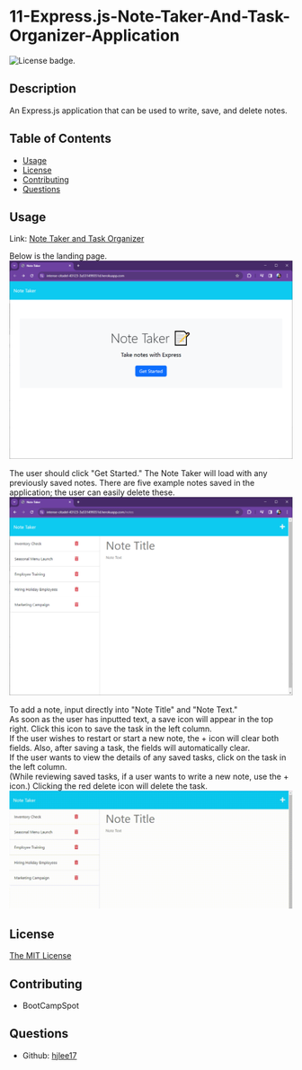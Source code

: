 # 11-Express.js-Note-Taker-And-Task-Organizer-Application
![License badge.](https://img.shields.io/badge/License-MIT-yellow.svg) 

## Description
An Express.js application that can be used to write, save, and delete notes. 

## Table of Contents
- [Usage](#usage)
- [License](#license)
- [Contributing](#contributing)
- [Questions](#questions)


## Usage
Link: [Note Taker and Task Organizer](https://intense-citadel-43123-3a531499351d.herokuapp.com/)

Below is the landing page.
![Screenshot of landing page for express note taker application.](./assets/images/screenshot-01.png)

The user should click "Get Started." The Note Taker will load with any previously saved notes.  There are five example notes saved in the application; the user can easily delete these.
![Screenshot of the notes page for express note taker application with example notes.](./assets/images/screenshot-02.png)

To add a note, input directly into "Note Title" and "Note Text."  
As soon as the user has inputted text, a save icon will appear in the top right. Click this icon to save the task in the left column.  
If the user wishes to restart or start a new note, the + icon will clear both fields.  Also, after saving a task, the fields will automatically clear.  
If the user wants to view the details of any saved tasks, click on the task in the left column.  
(While reviewing saved tasks, if a user wants to write a new note, use the + icon.) 
Clicking the red delete icon will delete the task.
![Gif of note taker application functionality for adding, navigating to, and deleting a task.](./assets/images/gif-01.gif)


## License
[The MIT License](https://opensource.org/licenses/MIT/)

## Contributing
- BootCampSpot

## Questions
- Github: [hjlee17](https://github.com/hjlee17)